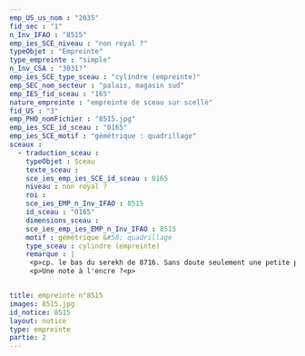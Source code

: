 ```yaml
---
emp_US_us_nom : "2635"
fid_sec : "1"
n_Inv_IFAO : "8515"
emp_ies_SCE_niveau : "non royal ?"
typeObjet : "Empreinte"
type_empreinte : "simple"
n_Inv_CSA : "3031?"
emp_ies_SCE_type_sceau : "cylindre (empreinte)"
emp_SEC_nom_secteur : "palais, magasin sud"
emp_IES_fid_sceau : "165"
nature_empreinte : "empreinte de sceau sur scellé"
fid_US : "3"
emp_PHO_nomFichier : "8515.jpg"
emp_ies_SCE_id_sceau : "0165"
emp_ies_SCE_motif : "gémétrique : quadrillage"
sceaux :
  - traduction_sceau : 
    typeObjet : Sceau
    texte_sceau : 
    sce_ies_emp_ies_SCE_id_sceau : 0165
    niveau : non royal ?
    roi : 
    sce_ies_EMP_n_Inv_IFAO : 8515
    id_sceau : "0165"
    dimensions_sceau : 
    sce_ies_emp_ies_EMP_n_Inv_IFAO : 8515
    motif : gémétrique &#58; quadrillage
    type_sceau : cylindre (empreinte)
    remarque : |
     <p>cp. le bas du serekh de 8716. Sans doute seulement une petite portion d'un cylindre.</p>
     <p>Une note à l'encre ?<p>


title: empreinte n°8515
images: 8515.jpg
id_notice: 8515
layout: notice
type: empreinte
partie: 2
---
```

